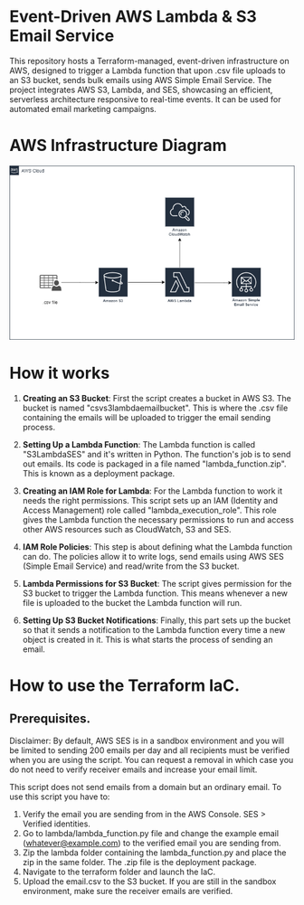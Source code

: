 # Event-Driven AWS Lambda & S3 Email Service

This repository hosts a Terraform-managed, event-driven infrastructure on AWS, designed to trigger a Lambda function that upon .csv file uploads to an S3 bucket, sends bulk emails using AWS Simple Email Service. The project  integrates AWS S3, Lambda, and SES, showcasing an efficient, serverless architecture responsive to real-time events. It can be used for automated email marketing campaigns.

# AWS Infrastructure Diagram

![AWS Diagram](/aws-diagram.png)

# How it works

1. **Creating an S3 Bucket**: First the script creates a bucket in AWS S3. The bucket is named "csvs3lambdaemailbucket". This is where the .csv file containing the emails will be uploaded to trigger the email sending process.

2. **Setting Up a Lambda Function**: The Lambda function is called "S3LambdaSES" and it's written in Python. The function's job is to send out emails. Its code is packaged in a file named "lambda_function.zip". This is known as a deployment package.

3. **Creating an IAM Role for Lambda**: For the Lambda function to work it needs the right permissions. This script sets up an IAM (Identity and Access Management) role called "lambda_execution_role". This role gives the Lambda function the necessary permissions to run and access other AWS resources such as CloudWatch, S3 and SES.

4. **IAM Role Policies**: This step is about defining what the Lambda function can do. The policies allow it to write logs, send emails using AWS SES (Simple Email Service) and read/write from the S3 bucket.

5. **Lambda Permissions for S3 Bucket**: The script gives permission for the S3 bucket to trigger the Lambda function. This means whenever a new file is uploaded to the bucket the Lambda function will run.

6. **Setting Up S3 Bucket Notifications**: Finally, this part sets up the bucket so that it sends a notification to the Lambda function every time a new object is created in it. This is what starts the process of sending an email.

# How to use the Terraform IaC.

## Prerequisites.

Disclaimer: By default, AWS SES is in a sandbox environment and you will be limited to sending 200 emails per day and all recipients must be verified when you are using the script. You can request a removal in which case you do not need to verify receiver emails and increase your email limit.

This script does not send emails from a domain but an ordinary email. To use this script you have to:

1. Verify the email you are sending from in the AWS Console. SES > Verified identities.
2. Go to lambda/lambda_function.py file and change the example email (whatever@example.com) to the verified email you are sending from.
3. Zip the lambda folder containing the lambda_function.py and place the zip in the same folder. The .zip file is the deployment package.
4. Navigate to the terraform folder and launch the IaC.
3. Upload the email.csv to the S3 bucket. If you are still in the sandbox environment, make sure the receiver emails are verified.